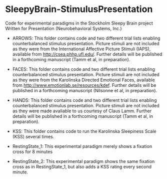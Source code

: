 # SleepyBrain-StimulusPresentation
Code for experimental paradigms in the Stockholm Sleepy Brain project
Written for Presentation (Neurobehavioral Systems, Inc.)

- ARROWS:
This folder contains code and two different trial lists enabling counterbalanced stimulus presentation. Picture stimuli are not included as they were from the International Affective Picture Stimuli (IAPS), available from http://csea.phhp.ufl.edu/. Further details will be published in a forthcoming manuscript (Tamm et al, in preparation).

- FACES:
This folder contains code and two different trial lists enabling counterbalanced stimulus presentation. Picture stimuli are not included as they were from the Karolinska Directed Emotional Faces, available from http://www.emotionlab.se/resources/kdef. Further details will be published in a forthcoming manuscript (Nilsonne et al, in preparation).

- HANDS:
This folder contains code and two different trial lists enabling counterbalanced stimulus presentation. Picture stimuli are not included as they were made avaliable to us courtesy of Claus Lamm. Further details will be published in a forthcoming manuscript (Tamm et al, in preparation).

- KSS:
This folder contains code to run the Karolinska Sleepiness Scale (KSS) several times. 

- RestingState_1:
This experimental paradigm merely shows a fixation cross for 8 minutes

- RestingState_2:
This experimental paradigm shows the same fixation cross as in RestingState_1, but also adds a KSS rating every second minute.

